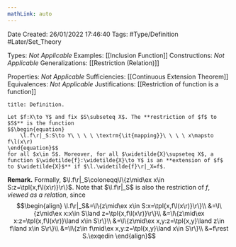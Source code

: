 ```yaml
---
mathLink: auto
---
```


<div class="topSpace"></div>

Date Created: 26/01/2022 17:46:40
Tags: #Type/Definition #Later/Set_Theory

Types: _Not Applicable_
Examples: [[Inclusion Function]]
Constructions: _Not Applicable_
Generalizations: [[Restriction (Relation)]]

Properties: _Not Applicable_
Sufficiencies: [[Continuous Extension Theorem]]
Equivalences: _Not Applicable_
Justifications: [[Restriction of function is a function]]

``` ad-Definition
title: Definition.

Let $f:X\to Y$ and fix $S\subseteq X$. The **restriction of $f$ to $S$** is the function
$$\begin{equation}
    \l.f\r|_S:S\to Y\ \ \ \ \textrm{\it{mapping}}\ \ \ \ x\mapsto f\l(x\r)
\end{equation}$$
for all $x\in S$. Moreover, for all $\widetilde{X}\supseteq X$, a function $\widetilde{f}:\widetilde{X}\to Y$ is an **extension of $f$ to $\widetilde{X}$** if $\l.\widetilde{f}\r|_X=f$.

```

<b>Remark.</b> Formally, $\l.f\r|_S\coloneqq\l\{z\mid\ex x\in S:z=\tpl{x,f\l(x\r)}\r\}$. Note that $\l.f\r|_S$ is also the restriction of $f$, _viewed as a relation_, since
$$\begin{align}
    \l.f\r|_S&=\l\{z\mid\ex x\in S:x=\tpl{x,f\l(x\r)}\r\}\\
    &=\l\{z\mid\ex x:x\in S\land z=\tpl{x,f\l(x\r)}\r\}\\
    &=\l\{z\mid\ex x:z=\tpl{x,f\l(x\r)}\land x\in S\r\}\\
    &=\l\{z\mid\ex x,y:z=\tpl{x,y}\land z\in f\land x\in S\r\}\\
    &=\l\{z\in f\mid\ex x,y:z=\tpl{x,y}\land x\in S\r\}\\
    &=f\rest S.\exqedin
\end{align}$$
